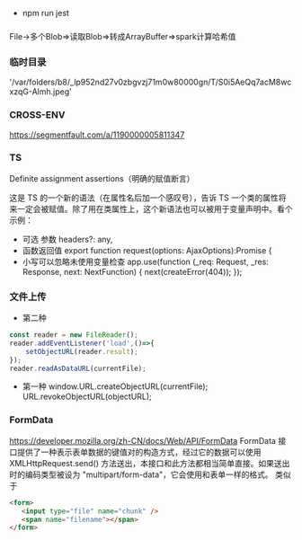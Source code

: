 



* npm run jest
###
File->多个Blob=>读取Blob=>转成ArrayBuffer=>spark计算哈希值


### 临时目录
'/var/folders/b8/_lp952nd27v0zbgvzj71m0w80000gn/T/S0i5AeQq7acM8wcxzqG-Almh.jpeg'
### CROSS-ENV
https://segmentfault.com/a/1190000005811347
### TS
Definite assignment assertions（明确的赋值断言）

这是 TS 的一个新的语法（在属性名后加一个感叹号），告诉 TS 一个类的属性将来一定会被赋值。除了用在类属性上，这个新语法也可以被用于变量声明中。看个示例：
* 可选 参数
    headers?: any,
* 函数返回值
export function request(options: AjaxOptions):Promise<any> {
* 小写可以忽略未使用变量检查
app.use(function (_req: Request, _res: Response, next: NextFunction) {
    next(createError(404));
});
### 文件上传
* 第二种

```javascript
const reader = new FileReader();
reader.addEventListener('load',()=>{
    setObjectURL(reader.result);
});
reader.readAsDataURL(currentFile);
```

* 第一种
window.URL.createObjectURL(currentFile);
URL.revokeObjectURL(objectURL);

### FormData
https://developer.mozilla.org/zh-CN/docs/Web/API/FormData
FormData 接口提供了一种表示表单数据的键值对的构造方式，经过它的数据可以使用 XMLHttpRequest.send() 方法送出，本接口和此方法都相当简单直接。如果送出时的编码类型被设为 "multipart/form-data"，它会使用和表单一样的格式。
类似于
```html
<form>
   <input type="file" name="chunk" />
   <span name="filename"></span>
</form>
```